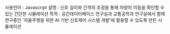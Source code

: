 사용언어 : Javascript
설명 : 신호 길이와 간격의 조정을 통해 차량의 이동을 확인할 수 있는 간단한 시뮬레이션
목적 : 공간데이터베이스 연구실과 교통공학과 연구실에서 함께 연구중인 '자율주행을 위한 AI 기반 신호제어 시스템 개발'에 활용할 수 있도록 만든 시뮬레이션
